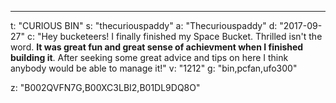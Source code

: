 ---
t: "CURIOUS BIN"
s: "thecuriouspaddy"
a: "Thecuriouspaddy"
d: "2017-09-27"
c: "Hey bucketeers! I finally finished my Space Bucket. Thrilled isn't the word. <strong>It was great fun and great sense of achievment when I finished building it</strong>. After seeking some great advice and tips on here I think anybody would be able to manage it!"
v: "1212"
g: "bin,pcfan,ufo300"

z: "B002QVFN7G,B00XC3LBI2,B01DL9DQ8O"
